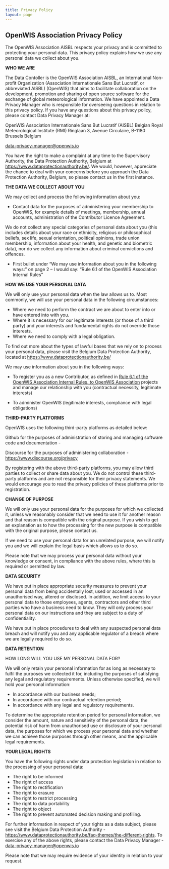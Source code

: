 ```yaml
---
title: Privacy Policy
layout: page
---
```


## OpenWIS Association Privacy Policy

The OpenWIS Association AISBL respects your privacy and is committed to protecting your personal data. This privacy policy explains how we use any personal data we collect about you.  

__WHO WE ARE__

The Data Contoller is the OpenWIS Association AISBL, an International Non-profit Organization (Association Internationale Sans But Lucratif, or abbreviated AISBL) (OpenWIS) that aims to facilitate collaboration on the development, promotion and sharing of open source software for the exchange of global meteorological information.
We have appointed a Data Privacy Manager who is responsible for overseeing questions in relation to this privacy policy. If you have any questions about this privacy policy, please contact Data Privacy Manager at:
 
OpenWIS Association Internationale Sans But Lucratif (AISBL)
Belgian Royal Meteorological Institute (RMI)
Ringlaan 3, Avenue Circulaire, B-1180 
Brussels
Belgium

data-privacy-manager@openwis.io

You have the right to make a complaint at any time to the Supervisory Authority, the Data Protection Authority, Belgium at https://www.dataprotectionauthority.be/. We would, however, appreciate the chance to deal with your concerns before you approach the Data Protection Authority, Belgium, so please contact us in the first instance.

__THE DATA WE COLLECT ABOUT YOU__  
 
We may collect and process the following information about you:

* Contact data for the purposes of administering your membership to OpenWIS, for example details of meetings, membership, annual accounts, administration of the Contributor Licence Agreement. 
 
We do not collect any special categories of personal data about you (this includes details about your race or ethnicity, religious or philosophical beliefs, sex life, sexual orientation, political opinions, trade union membership, information about your health, and genetic and biometric data), nor do we collect any information about criminal convictions and offences.
* First bullet under “We may use information about you in the following ways:” on page 2 – I would say: “Rule 6.1 of the OpenWIS Association Internal Rules” 

__HOW WE USE YOUR PERSONAL DATA__  
 
We will only use your personal data when the law allows us to. Most commonly, we will use your personal data in the following circumstances:
 
* Where we need to perform the contract we are about to enter into or have entered into with you. 
* Where it is necessary for our legitimate interests (or those of a third party) and your interests and fundamental rights do not override those interests. 
* Where we need to comply with a legal obligation.

To find out more about the types of lawful bases that we rely on to process your personal data, please visit the Belgium Data Protection Authority, located at https://www.dataprotectionauthority.be/

We may use information about you in the following ways:
 
* To register you as a new Contributor, as defined in [Rule 6.1 of the OpenWIS Association Internal Rules,  to OpenWIS Association](http://openwis.github.io/openwis-documentation/rules/6-membership-and-partnership-fees-rights-privileges-and-obligations.html#rule-6.1) projects and manage our relationship with you (contractual necessity, legitimate interests) 

* To administer OpenWIS (legitimate interests, compliance with legal obligations) 

__THIRD-PARTY PLATFORMS__
 
OpenWIS uses the following third-party platforms as detailed below:

Github for the purposes of administration of storing and managing software code and documentation - [](https://help.github.com/en/articles/github-privacy-statement)

Discourse for the purposes of administering collaboration - https://www.discourse.org/privacy

By registering with the above third-party platforms, you may allow third parties to collect or share data about you. We do not control these third-party platforms and are not responsible for their privacy statements.   We would encourage you to read the privacy policies of these platforms prior to registration.

__CHANGE OF PURPOSE__  
 
We will only use your personal data for the purposes for which we collected it, unless we reasonably consider that we need to use it for another reason and that reason is compatible with the original purpose. If you wish to get an explanation as to how the processing for the new purpose is compatible with the original purpose, please contact us.
 
If we need to use your personal data for an unrelated purpose, we will notify you and we will explain the legal basis which allows us to do so.
 
Please note that we may process your personal data without your knowledge or consent, in compliance with the above rules, where this is required or permitted by law.
 
__DATA SECURITY__
 
We have put in place appropriate security measures to prevent your personal data from being accidentally lost, used or accessed in an unauthorised way, altered or disclosed. In addition, we limit access to your personal data to those employees, agents, contractors and other third parties who have a business need to know. They will only process your personal data on our instructions and they are subject to a duty of confidentiality.  
 
We have put in place procedures to deal with any suspected personal data breach and will notify you and any applicable regulator of a breach where we are legally required to do so. 
 
__DATA RETENTION__  
 
HOW LONG WILL YOU USE MY PERSONAL DATA FOR?  

We will only retain your personal information for as long as necessary to fulfil the purposes we collected it for, including the purposes of satisfying any legal and regulatory requirements.
Unless otherwise specified, we will hold your personal information:

* In accordance with our business needs; 
* In accordance with our contractual retention period; 
* In accordance with any legal and regulatory requirements.  

To determine the appropriate retention period for personal information, we consider the amount, nature and sensitivity of the personal data, the potential risk of harm from unauthorised use or disclosure of your personal data, the purposes for which we process your personal data and whether we can achieve those purposes through other means, and the applicable legal requirements.  

__YOUR LEGAL RIGHTS__  
 
You have the following rights under data protection legislation in relation to the processing of your personal data: 

* The right to be informed 
* The right of access 
* The right to rectification 
* The right to erasure 
* The right to restrict processing 
* The right to data portability 
* The right to object 
* The right to prevent automated decision making and profiling. 

For further information in respect of your rights as a data subject, please see visit the Belgium Data Protection Authority - https://www.dataprotectionauthority.be/faq-themes/the-different-rights.  To exercise any of the above rights, please contact the Data Privacy Manager - data-privacy-manager@openwis.io

Please note that we may require evidence of your identity in relation to your request.



